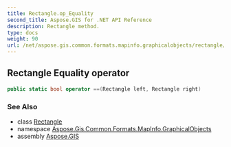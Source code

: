 ```yaml
---
title: Rectangle.op_Equality
second_title: Aspose.GIS for .NET API Reference
description: Rectangle method. 
type: docs
weight: 90
url: /net/aspose.gis.common.formats.mapinfo.graphicalobjects/rectangle/op_equality/
---
```

## Rectangle Equality operator

```csharp
public static bool operator ==(Rectangle left, Rectangle right)
```

### See Also

* class [Rectangle](../)
* namespace [Aspose.Gis.Common.Formats.MapInfo.GraphicalObjects](../../rectangle/)
* assembly [Aspose.GIS](../../../)


